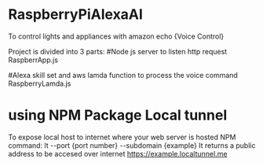 # RaspberryPiAlexaAI
To control lights and appliances with amazon echo {Voice Control}

Project is divided into 3 parts:
#Node js server to listen http request
   RaspberrApp.js

#Alexa skill set and aws lamda function to process the voice command 
  RaspberryLamda.js

# using NPM Package Local tunnel
  To expose local host to internet where your web server is hosted
  NPM command: lt --port {port number} --subdomain {example}
  It returns a public address to be accesed over internet https://example.localtunnel.me
